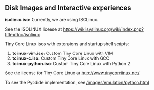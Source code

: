 ## Disk Images and Interactive experiences

**isolinux.iso:** Currently, we are using ISOLinux.

See the ISOLINUX license at https://wiki.syslinux.org/wiki/index.php?title=Doc/isolinux

Tiny Core Linux isos with extensions and startup shell scripts:

1. **tclinux-vim.iso:** Custom Tiny Core Linux with VIM
2. **tclinux-c.iso:** Custom Tiny Core Linux with GCC
3. **tclinux-python.iso:** Custom Tiny Core Linux with Python 2

See the license for Tiny Core Linux at http://www.tinycorelinux.net/

To see the Pyodide implementation, see [/images/emulation/python.html](/images/emulation/python.html)